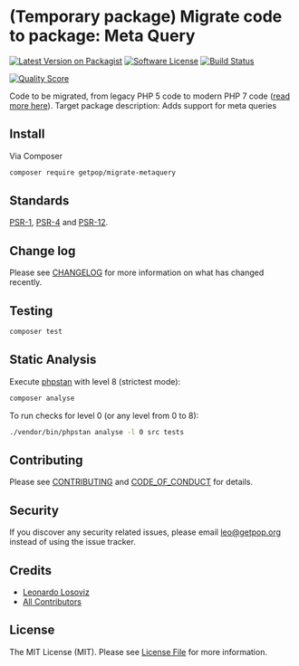 # (Temporary package) Migrate code to package: Meta Query

[![Latest Version on Packagist][ico-version]][link-packagist]
[![Software License][ico-license]](LICENSE.md)
[![Build Status][ico-travis]][link-travis]
<!--
[![Coverage Status][ico-scrutinizer]][link-scrutinizer]
-->
[![Quality Score][ico-code-quality]][link-code-quality]
<!--
[![Total Downloads][ico-downloads]][link-downloads]
-->

Code to be migrated, from legacy PHP 5 code to modern PHP 7 code ([read more here](https://github.com/leoloso/PoP#codebase-migration)). Target package description:  Adds support for meta queries

## Install

Via Composer

``` bash
composer require getpop/migrate-metaquery
```

<!--
## Usage

``` php
```
-->

## Standards

[PSR-1](https://www.php-fig.org/psr/psr-1), [PSR-4](https://www.php-fig.org/psr/psr-4) and [PSR-12](https://www.php-fig.org/psr/psr-12).

## Change log

Please see [CHANGELOG](CHANGELOG.md) for more information on what has changed recently.

## Testing

``` bash
composer test
```

## Static Analysis

Execute [phpstan](https://github.com/phpstan/phpstan) with level 8 (strictest mode):

``` bash
composer analyse
```

To run checks for level 0 (or any level from 0 to 8):

``` bash
./vendor/bin/phpstan analyse -l 0 src tests
```

## Contributing

Please see [CONTRIBUTING](CONTRIBUTING.md) and [CODE_OF_CONDUCT](CODE_OF_CONDUCT.md) for details.

## Security

If you discover any security related issues, please email leo@getpop.org instead of using the issue tracker.

## Credits

- [Leonardo Losoviz][link-author]
- [All Contributors][link-contributors]

## License

The MIT License (MIT). Please see [License File](LICENSE.md) for more information.

[ico-version]: https://img.shields.io/packagist/v/getpop/metaquery.svg?style=flat-square
[ico-license]: https://img.shields.io/badge/license-MIT-brightgreen.svg?style=flat-square
[ico-travis]: https://img.shields.io/travis/getpop/metaquery/master.svg?style=flat-square
[ico-scrutinizer]: https://img.shields.io/scrutinizer/coverage/g/getpop/metaquery.svg?style=flat-square
[ico-code-quality]: https://img.shields.io/scrutinizer/g/getpop/metaquery.svg?style=flat-square
[ico-downloads]: https://img.shields.io/packagist/dt/getpop/metaquery.svg?style=flat-square

[link-packagist]: https://packagist.org/packages/getpop/metaquery
[link-travis]: https://travis-ci.org/getpop/metaquery
[link-scrutinizer]: https://scrutinizer-ci.com/g/getpop/metaquery/code-structure
[link-code-quality]: https://scrutinizer-ci.com/g/getpop/metaquery
[link-downloads]: https://packagist.org/packages/getpop/metaquery
[link-author]: https://github.com/leoloso
[link-contributors]: ../../contributors

